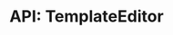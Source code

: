 ---
comment: "/**\n * A Template editor\n *\n * @memberof HashBrown.Client.Views.Editors\n */"
meta:
    range:
        - 155
        - 3189
    filename: TemplateEditor.js
    lineno: 10
    columnno: 0
    path: /home/mrzapp/Development/Web/hashbrown-cms/src/Client/Views/Editors
    code:
        id: astnode100025117
        name: TemplateEditor
        type: ClassDeclaration
        paramnames:
            - params
classdesc: 'A Template editor'
memberof: HashBrown.Client.Views.Editors
name: TemplateEditor
longname: HashBrown.Client.Views.Editors.TemplateEditor
kind: class
scope: static
description: 'A Template editor'
params: []
methods:
    -
        comment: "/**\n     * Event: Click save. Posts the model to the apiPath\n     */"
        meta:
            range:
                - 388
                - 845
            filename: TemplateEditor.js
            lineno: 23
            columnno: 4
            path: /home/mrzapp/Development/Web/hashbrown-cms/src/Client/Views/Editors
            code:
                id: astnode100025137
                name: 'TemplateEditor#onClickSave'
                type: MethodDefinition
                paramnames: []
            vars:
                "": null
        description: 'Event: Click save. Posts the model to the apiPath'
        name: onClickSave
        longname: 'HashBrown.Client.Views.Editors.TemplateEditor#onClickSave'
        kind: function
        memberof: HashBrown.Client.Views.Editors.TemplateEditor
        scope: instance
        params: []
    -
        comment: "/**\n     * Event: Change text. Make sure the value is up to date\n     */"
        meta:
            range:
                - 928
                - 1056
            filename: TemplateEditor.js
            lineno: 41
            columnno: 4
            path: /home/mrzapp/Development/Web/hashbrown-cms/src/Client/Views/Editors
            code:
                id: astnode100025216
                name: 'TemplateEditor#onChangeText'
                type: MethodDefinition
                paramnames: []
            vars:
                "": null
        description: 'Event: Change text. Make sure the value is up to date'
        name: onChangeText
        longname: 'HashBrown.Client.Views.Editors.TemplateEditor#onChangeText'
        kind: function
        memberof: HashBrown.Client.Views.Editors.TemplateEditor
        scope: instance
        params: []
    -
        comment: "/**\n     * Gets the current highlight mode\n     *\n     * @returns {String} Mode\n     */"
        meta:
            range:
                - 1154
                - 1489
            filename: TemplateEditor.js
            lineno: 52
            columnno: 4
            path: /home/mrzapp/Development/Web/hashbrown-cms/src/Client/Views/Editors
            code:
                id: astnode100025245
                name: 'TemplateEditor#getMode'
                type: MethodDefinition
                paramnames: []
            vars:
                "": null
        description: 'Gets the current highlight mode'
        returns:
            -
                type:
                    names:
                        - String
                description: Mode
        name: getMode
        longname: 'HashBrown.Client.Views.Editors.TemplateEditor#getMode'
        kind: function
        memberof: HashBrown.Client.Views.Editors.TemplateEditor
        scope: instance
        params: []
    -
        comment: "/**\n     * Renders this editor\n     */"
        meta:
            range:
                - 1538
                - 2429
            filename: TemplateEditor.js
            lineno: 69
            columnno: 4
            path: /home/mrzapp/Development/Web/hashbrown-cms/src/Client/Views/Editors
            code:
                id: astnode100025310
                name: 'TemplateEditor#template'
                type: MethodDefinition
                paramnames: []
            vars:
                "": null
        description: 'Renders this editor'
        name: template
        longname: 'HashBrown.Client.Views.Editors.TemplateEditor#template'
        kind: function
        memberof: HashBrown.Client.Views.Editors.TemplateEditor
        scope: instance
        params: []
    -
        comment: "/**\n     * Post render\n     */"
        meta:
            range:
                - 2470
                - 3187
            filename: TemplateEditor.js
            lineno: 95
            columnno: 4
            path: /home/mrzapp/Development/Web/hashbrown-cms/src/Client/Views/Editors
            code:
                id: astnode100025420
                name: 'TemplateEditor#postrender'
                type: MethodDefinition
                paramnames: []
            vars:
                "": null
        description: 'Post render'
        name: postrender
        longname: 'HashBrown.Client.Views.Editors.TemplateEditor#postrender'
        kind: function
        memberof: HashBrown.Client.Views.Editors.TemplateEditor
        scope: instance
        params: []
shortname: TemplateEditor
layout: docPage
permalink: /docs/hashbrown/client/views/editors/templateeditor/
title: 'API: TemplateEditor'

---